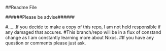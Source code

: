 ##Readme File

######Please be advise######

#......If you decide to make a copy of this repo, I am not held responsible if any damaged that accures.
#This branch/repo will be in a flux of constand change as I am constantly learning more about Nixos.
#If you have any question or comments please just ask. 
